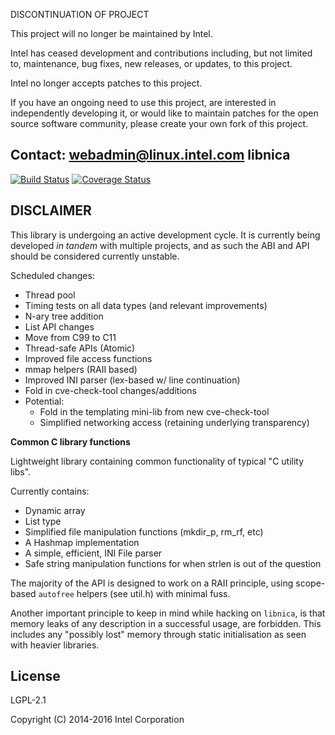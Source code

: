 DISCONTINUATION OF PROJECT

This project will no longer be maintained by Intel.

Intel has ceased development and contributions including, but not limited to, maintenance, bug fixes, new releases, or updates, to this project.  

Intel no longer accepts patches to this project.

If you have an ongoing need to use this project, are interested in independently developing it, or would like to maintain patches for the open source software community, please create your own fork of this project.  

Contact: webadmin@linux.intel.com
libnica
-------

[![Build Status](https://travis-ci.org/ikeydoherty/libnica.svg?branch=master)](https://travis-ci.org/ikeydoherty/libnica)
[![Coverage Status](https://coveralls.io/repos/github/ikeydoherty/libnica/badge.png?branch=master)](https://coveralls.io/github/ikeydoherty/libnica?branch=master)


DISCLAIMER
-----------

This library is undergoing an active development cycle. It is currently being
developed _in tandem_ with multiple projects, and as such the ABI and API should
be considered currently unstable.

Scheduled changes:

 - Thread pool
 - Timing tests on all data types (and relevant improvements)
 - N-ary tree addition
 - List API changes
 - Move from C99 to C11
 - Thread-safe APIs (Atomic)
 - Improved file access functions
 - mmap helpers (RAII based)
 - Improved INI parser (lex-based w/ line continuation)
 - Fold in cve-check-tool changes/additions
 - Potential:
   - Fold in the templating mini-lib from new cve-check-tool
   - Simplified networking access (retaining underlying transparency)

**Common C library functions**


Lightweight library containing common functionality of typical "C utility libs".

Currently contains:

 - Dynamic array
 - List type
 - Simplified file manipulation functions (mkdir_p, rm_rf, etc)
 - A Hashmap implementation
 - A simple, efficient, INI File parser
 - Safe string manipulation functions for when strlen is out of the question

The majority of the API is designed to work on a RAII principle, using scope-based
`autofree` helpers (see util.h) with minimal fuss.

Another important principle to keep in mind while hacking on `libnica`, is that
memory leaks of any description in a successful usage, are forbidden. This includes
any "possibly lost" memory through static initialisation as seen with heavier
libraries.


License
------

LGPL-2.1

Copyright (C) 2014-2016 Intel Corporation
